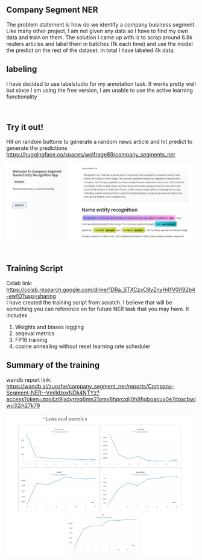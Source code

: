 ## Company Segment NER
The problem statement is how do we identify a company business segment. Like many other project, I am not given any data so I have to find my own data and train on them. The solution I came up with is to scrap around 6.8k reuters articles and label them in batches (1k each time) and use the model the predict on the rest of the dataset. In total I have labeled 4k data.

## labeling
I have decided to use labelstudio for my annotation task. It works pretty well but since I am using the free version, I am unable to use the active learning functionality
<p align="center>
<img src="asset/label_studio_labelling.JPG", width="600px">
</p><br>

## Try it out!
Hit on random buttone to generate a random news article and hit predict to generate the predictions
https://huggingface.co/spaces/wolfrage89/company_segments_ner

<p align="center">
<img src="asset/HF_spaces.JPG", width="600px">
<p><br>

## Training Script
Colab link: https://colab.research.google.com/drive/1DRa_STXCzxC8yZnyH4fV0i192b4-ewfO?usp=sharing \
I have created the training script from scratch. I believe that will be something you can reference on for future NER task that you may have. It includes
1. Weights and biases logging
2. seqeval metrics
3. FP16 training
4. cosine annealing without reset learning rate scheduler


## Summary of the training
wandb report link: https://wandb.ai/zuozhe/company_segment_ner/reports/Company-Segment-NER--VmlldzoxNDk4NTYz?accessToken=zpo4zi9jxdyrmq6mn21omv8hprcxilj0h9fjqboacuv0e7dqacbwlwu32jh27k79

<p align="center">
<img src="asset/wandb.JPG", width="600px">
<p><br>



